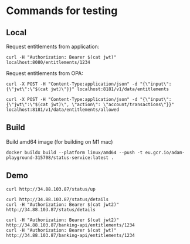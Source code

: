 # Commands for testing

## Local

Request entitlements from application:
```shell
curl -H "Authorization: Bearer $(cat jwt)" localhost:8080/entitlements/1234
```

Request entitlements from OPA:
```shell
curl -X POST -H "Content-Type:application/json" -d "{\"input\":{\"jwt\":\"$(cat jwt)\"}}" localhost:8181/v1/data/entitlements

curl -X POST -H "Content-Type:application/json" -d "{\"input\":{\"jwt\":\"$(cat jwt)\", \"action\": \"account/transactions\"}}" localhost:8181/v1/data/entitlements/allowed
```

## Build

Build amd64 image (for building on M1 mac)
```shell
docker buildx build --platform linux/amd64 --push -t eu.gcr.io/adam-playground-315708/status-service:latest .
```

## Demo

```shell
curl http://34.88.103.87/status/up

curl http://34.88.103.87/status/details
curl -H "Authorization: Bearer $(cat jwt2)" http://34.88.103.87/status/details

curl -H "Authorization: Bearer $(cat jwt2)" http://34.88.103.87/banking-api/entitlements/1234
curl -H "Authorization: Bearer $(cat jwt)" http://34.88.103.87/banking-api/entitlements/1234
```